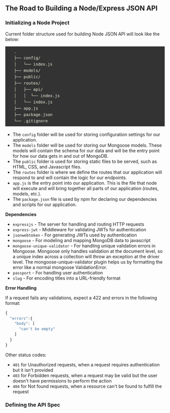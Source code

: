 ## **The Road to Building a Node/Express JSON API**

### **Initializing a Node Project**

Current folder structure used for building Node JSON API will look like the below:

![Folder Structure](folder-structure.png)

- The `config` folder will be used for storing configuration settings for our application.
- The `models` folder will be used for storing our Mongoose models. These models will contain the schema for our data and will be the entry point for how our data gets in and out of MongoDB.
- The `public` folder is used for storing static files to be served, such as HTML, CSS, and Javascript files.
- The `routes` folder is where we define the routes that our application will respond to and will contain the logic for our endpoints.
- `app.js` is the entry point into our application. This is the file that node will execute and will bring together all parts of our application (routes, models, etc.).
- The `package.json` file is used by npm for declaring our dependencies and scripts for our application.

**Dependencies**

- `expressjs` - The server for handling and routing HTTP requests
- `express-jwt` - Middleware for validating JWTs for authentication
- `jsonwebtoken` - For generating JWTs used by authentication
- `mongoose` - For modeling and mapping MongoDB data to javascript
- `mongoose-unique-validator` - For handling unique validation errors in Mongoose. Mongoose only handles validation at the document level, so a unique index across a collection will throw an exception at the driver level. The mongoose-unique-validator plugin helps us by formatting the error like a normal mongoose ValidationError.
- `passport` - For handling user authentication
- `slug` - For encoding titles into a URL-friendly format

**Error Handling**

If a request fails any validations, expect a 422 and errors in the following format:
```js
{
  "errors":{
    "body": [
      "can't be empty"
    ]
  }
}
```
Other status codes:
- `401` for Unauthorized requests, when a request requires authentication but it isn't provided
- `403` for Forbidden requests, when a request may be valid but the user doesn't have permissions to perform the action
- `404` for Not found requests, when a resource can't be found to fulfill the request

### **Defining the API Spec**

